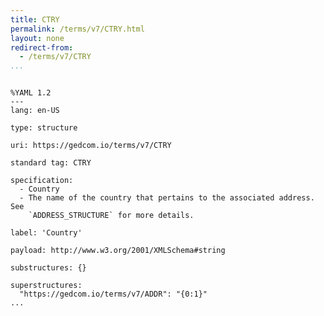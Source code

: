 ```yaml
---
title: CTRY
permalink: /terms/v7/CTRY.html
layout: none
redirect-from:
  - /terms/v7/CTRY
...
```


```

%YAML 1.2
---
lang: en-US

type: structure

uri: https://gedcom.io/terms/v7/CTRY

standard tag: CTRY

specification:
  - Country
  - The name of the country that pertains to the associated address. See
    `ADDRESS_STRUCTURE` for more details.

label: 'Country'

payload: http://www.w3.org/2001/XMLSchema#string

substructures: {}

superstructures:
  "https://gedcom.io/terms/v7/ADDR": "{0:1}"
...

```
